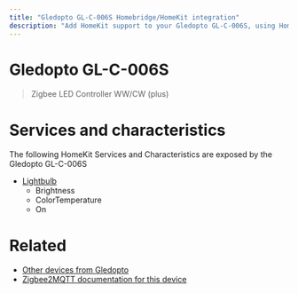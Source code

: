 ```yaml
---
title: "Gledopto GL-C-006S Homebridge/HomeKit integration"
description: "Add HomeKit support to your Gledopto GL-C-006S, using Homebridge, Zigbee2MQTT and homebridge-z2m."
---
```

<!---
This file has been GENERATED using src/docgen/docgen.ts
DO NOT EDIT THIS FILE MANUALLY!
-->
# Gledopto GL-C-006S
> Zigbee LED Controller WW/CW (plus)


# Services and characteristics
The following HomeKit Services and Characteristics are exposed by
the Gledopto GL-C-006S

* [Lightbulb](../../light.md)
  * Brightness
  * ColorTemperature
  * On


# Related
* [Other devices from Gledopto](../index.md#gledopto)
* [Zigbee2MQTT documentation for this device](https://www.zigbee2mqtt.io/devices/GL-C-006S.html)